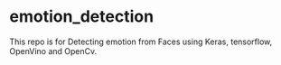 # emotion_detection
This repo is for Detecting emotion from Faces using Keras, tensorflow, OpenVino and OpenCv. 
